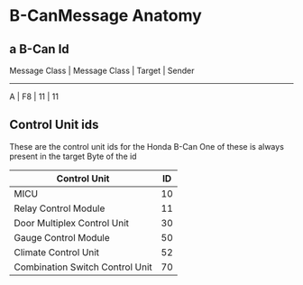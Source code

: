 # B-CanMessage Anatomy

## a B-Can Id
Message Class | Message Class | Target | Sender
--- ---- ---- ----
A | F8 | 11 | 11

## Control Unit ids
These are the control unit ids for the Honda B-Can
One of these is always present in the target Byte of the id

Control Unit                    | ID
------------------------------- | ---
MICU                            | 10
Relay Control Module            | 11
Door Multiplex Control Unit     | 30 
Gauge Control Module            | 50 
Climate Control Unit            | 52
Combination Switch Control Unit | 70
